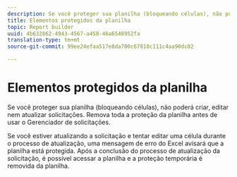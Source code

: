 ```yaml
---
description: Se você proteger sua planilha (bloqueando células), não poderá criar, editar nem atualizar solicitações. Remova toda a proteção da planilha antes de usar o Gerenciador de solicitações.
title: Elementos protegidos da planilha
topic: Report builder
uuid: 4b632862-4943-4567-a458-46a6548952fa
translation-type: tm+mt
source-git-commit: 99ee24efaa517e8da700c67818c111c4aa90dc02

---
```



# Elementos protegidos da planilha

Se você proteger sua planilha (bloqueando células), não poderá criar, editar nem atualizar solicitações. Remova toda a proteção da planilha antes de usar o Gerenciador de solicitações.

Se você estiver atualizando a solicitação e tentar editar uma célula durante o processo de atualização, uma mensagem de erro do Excel avisará que a planilha está protegida. Após a conclusão do processo de atualização da solicitação, é possível acessar a planilha e a proteção temporária é removida da planilha.
